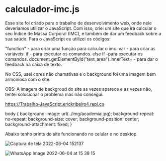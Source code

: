 # calculador-imc.js

Esse site foi criado para o trabalho de desenvolvimento web, onde nele deveriamos utilizar o JavaScript. Com isso, criei um site que irá calcular o seu Índice de Massa Corporal (IMC), e também de dar um feedback sobre a sua saúde. Para o JavaScript eu utilizei os códigos:

"function" - para criar uma função para calcular o imc.
var - para criar as variáveis.
if - para executar os comandos.
else if -para executar os comandos.
document.getElementById("text_area").innerText= - para dar o feedback na caixa de texto.

No CSS, usei cores não chamativas e o background foi uma imagem bem armoniosa com o site.

OBS: A imagem de backgroud do site as vezes aparece e as vezes não, tentei solucionar o problema mas não consegui.

https://Trabalho-JavaScript.erickribeiro4.repl.co

body
{
  background-image: url(../img/academia.jpg);
  background-repeat: no-repeat;
  background-size: cover;
  background-position: center;
  background-attachment: fixed;
}

Abaixo tenho prints do site funcionando no celular e no desktop.

![Captura de tela 2022-06-04 152137](https://user-images.githubusercontent.com/100303082/172020618-fbbff2c4-3c23-4b17-8e6e-82763650fec0.png)

![WhatsApp Image 2022-06-04 at 15 38 15](https://user-images.githubusercontent.com/100303082/172021206-9dbf1148-07ba-489a-bade-42da86b7b34b.jpeg)
